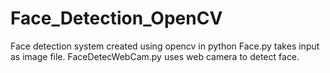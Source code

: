 # Face_Detection_OpenCV
Face detection system created using opencv in python
Face.py takes input as image file.
FaceDetecWebCam.py uses web camera to detect face.
